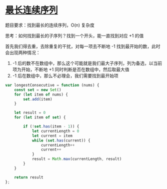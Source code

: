 # [最长连续序列](https://leetcode.cn/problems/longest-consecutive-sequence/description/)

题目要求：找到最长的连续序列，O(n) 复杂度

思考：如何找到最长的子序列？找到一个开头，能一直找到对应 +1 的值

首先我们得去重，去除重复的干扰，对每一项去不断地 -1 找到最开始的数，此时会出现两种情况：

1. -1 后的数不在数组中，那么这个可能就是我们最大子序列，列为备选，以当前项为开始，不断地 +1 同时判断是否在数组中，然后取最大值
2. -1 后在数组中，那么不必理会，我们需要找到最开始项

```js
var longestConsecutive = function (nums) {
    const set = new Set()
    for (let item of nums) {
        set.add(item)
    }

    let result = 0
    for (let item of set) {

        if (!set.has(item - 1)) {
            let currentLength = 0
            let current = item
            while (set.has(current)) {
                currentLength++
                current++
            }
            result = Math.max(currentLength, result)
        }
    }

    return result
};
```

